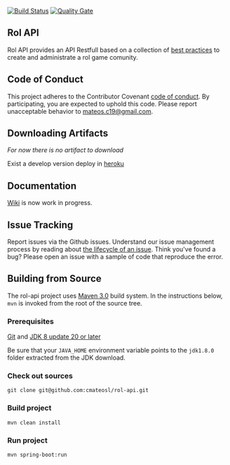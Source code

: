 [![Build Status](https://travis-ci.org/cmateosl/rol-api.svg?branch=master)](https://travis-ci.org/cmateosl/rol-api)
[![Quality Gate](http://sonarqube.com/api/badges/gate?key=es.esky:rol-api)](http://sonarqube.com/dashboard/index/es.esky:rol-api)

## Rol API 

Rol API provides an API Restfull based on a collection of [best practices](http://www.vinaysahni.com/best-practices-for-a-pragmatic-restful-api) to create and administrate a rol game comunity.

## Code of Conduct

This project adheres to the Contributor Covenant [code of conduct](CODE_OF_CONDUCT.md). By participating, you are expected to uphold this code. Please report unacceptable behavior to mateos.c19@gmail.com.

## Downloading Artifacts

*For now there is no artifact to download*

Exist a develop version deploy in [heroku](https://rol-api.herokuapp.com/)

## Documentation

[Wiki](https://github.com/cmateosl/rol-api/wiki) is now work in progress.

## Issue Tracking

Report issues via the Github issues. Understand our issue management process by reading about [the lifecycle of an issue](). Think you've found a bug? Please open an issue with a sample of code that reproduce the error.

## Building from Source

The rol-api project uses [Maven 3.0](https://maven.apache.org/) build system. In the instructions below, `mvn` is invoked from the root of the source tree.

### Prerequisites

[Git](https://git-scm.com/) and [JDK 8 update 20 or later](http://www.oracle.com/technetwork/java/javase/downloads/jdk8-downloads-2133151.html)

Be sure that your `JAVA_HOME` environment variable points to the `jdk1.8.0` folder extracted from the JDK download.

### Check out sources

`git clone git@github.com:cmateosl/rol-api.git`

### Build project

`mvn clean install`

### Run project

`mvn spring-boot:run`
